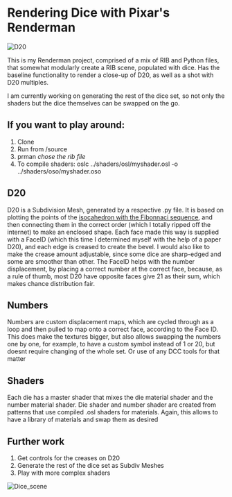 # Rendering Dice with Pixar's Renderman
![D20](https://github.com/user-attachments/assets/edb2c353-3dec-43fe-8bf5-039ab5328b7e)


This is my Renderman project, comprised of a mix of RIB and Python files, that somewhat modularly create a RIB scene, populated with dice. 
Has the baseline functionality to render a close-up of D20, as well as a shot with D20 multiples.

I am currently working on generating the rest of the dice set, so not only the shaders but the dice themselves can be swapped on the go.

## If you want to play around:
1. Clone
2. Run from /source
3. prman *chose the rib file*
4. To compile shaders: oslc ../shaders/osl/myshader.osl -o ../shaders/oso/myshader.oso 

## D20
D20 is a Subdivision Mesh, generated by a respective .py file. It is based on plotting the points of the [isocahedron with the Fibonnaci sequence](https://frfly.wordpress.com/2016/02/28/dodecahedron/), and then connecting them in the correct order (which I totally ripped off the internet) to make an enclosed shape. 
Each face made this way is supplied with a FaceID (which this time I determined myself with the help of a paper D20), and each edge is creased to create the bevel. I would also like to make the crease amount adjustable, since some dice are sharp-edged and some are smoother than other.
The FaceID helps with the number displacement, by placing a correct number at the correct face, because, as a rule of thumb, most D20 have opposite faces give 21 as their sum, which makes chance distribution fair.

## Numbers
Numbers are custom displacement maps, which are cycled through as a loop and then pulled to map onto a correct face, according to the Face ID. This does make the textures bigger, but also allows swapping the numbers one by one, for example, to have a custom symbol instead of 1 or 20, but doesnt require changing of the whole set.
Or use of any DCC tools for that matter

## Shaders
Each die has a master shader that mixes the die material shader and the number material shader.
Die shader and number shader are created from patterns that use compiled .osl shaders for materials.
Again, this allows to have a library of materials and swap them as desired

## Further work
1. Get controls for the creases on D20
2. Generate the rest of the dice set as Subdiv Meshes
3. Play with more complex shaders

![Dice_scene](https://github.com/user-attachments/assets/68b5a801-3102-424f-b751-deab670e7c1e)
